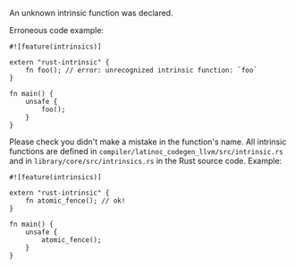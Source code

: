 An unknown intrinsic function was declared.

Erroneous code example:

```compile_fail,E0093
#![feature(intrinsics)]

extern "rust-intrinsic" {
    fn foo(); // error: unrecognized intrinsic function: `foo`
}

fn main() {
    unsafe {
        foo();
    }
}
```

Please check you didn't make a mistake in the function's name. All intrinsic
functions are defined in `compiler/latinoc_codegen_llvm/src/intrinsic.rs` and in
`library/core/src/intrinsics.rs` in the Rust source code. Example:

```
#![feature(intrinsics)]

extern "rust-intrinsic" {
    fn atomic_fence(); // ok!
}

fn main() {
    unsafe {
        atomic_fence();
    }
}
```
